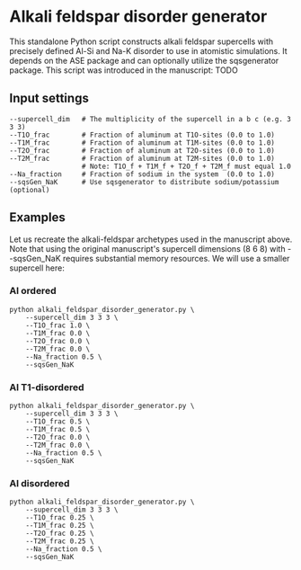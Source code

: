 # Alkali feldspar disorder generator
This standalone Python script constructs alkali feldspar supercells with precisely defined Al-Si and Na-K disorder to use in atomistic simulations. It depends on the ASE package and can optionally utilize the sqsgenerator package. This script was introduced in the manuscript:
TODO
## Input settings
```
--supercell_dim   # The multiplicity of the supercell in a b c (e.g. 3 3 3) 
--T1O_frac        # Fraction of aluminum at T1O-sites (0.0 to 1.0)
--T1M_frac        # Fraction of aluminum at T1M-sites (0.0 to 1.0)
--T2O_frac        # Fraction of aluminum at T2O-sites (0.0 to 1.0)
--T2M_frac        # Fraction of aluminum at T2M-sites (0.0 to 1.0)
                  # Note: T1O_f + T1M_f + T2O_f + T2M_f must equal 1.0
--Na_fraction     # Fraction of sodium in the system  (0.0 to 1.0)
--sqsGen_NaK      # Use sqsgenerator to distribute sodium/potassium (optional)
```
## Examples
Let us recreate the alkali-feldspar archetypes used in the manuscript above. Note that using the original manuscript's supercell dimensions (8 6 8) with --sqsGen_NaK requires substantial memory resources. We will use a smaller supercell here:
### Al ordered
```
python alkali_feldspar_disorder_generator.py \
    --supercell_dim 3 3 3 \
    --T1O_frac 1.0 \
    --T1M_frac 0.0 \
    --T2O_frac 0.0 \
    --T2M_frac 0.0 \
    --Na_fraction 0.5 \
    --sqsGen_NaK
```
### Al T1-disordered
```
python alkali_feldspar_disorder_generator.py \
    --supercell_dim 3 3 3 \
    --T1O_frac 0.5 \
    --T1M_frac 0.5 \
    --T2O_frac 0.0 \
    --T2M_frac 0.0 \
    --Na_fraction 0.5 \
    --sqsGen_NaK
```
### Al disordered
```
python alkali_feldspar_disorder_generator.py \
    --supercell_dim 3 3 3 \
    --T1O_frac 0.25 \
    --T1M_frac 0.25 \
    --T2O_frac 0.25 \
    --T2M_frac 0.25 \
    --Na_fraction 0.5 \
    --sqsGen_NaK
```
